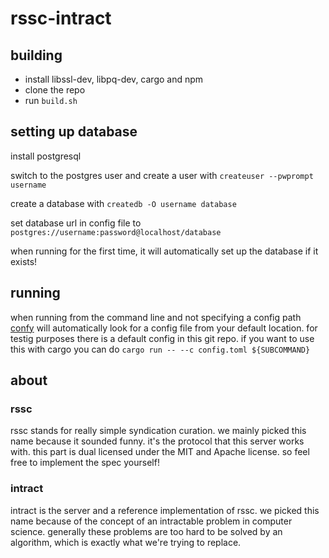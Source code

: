 # rssc-intract

## building
- install libssl-dev, libpq-dev, cargo and npm
- clone the repo
- run `build.sh`

## setting up database
install postgresql

switch to the postgres user and create a user with `createuser --pwprompt username`

create a database with `createdb -O username database`

set database url in config file to `postgres://username:password@localhost/database`

when running for the first time, it will automatically set up the database if it exists!

## running
when running from the command line and not specifying a config path
[confy](https://crates.io/crates/confy) will automatically look for a config file from your default location.
for testig purposes there is a default config in this git repo.
if you want to use this with cargo you can do `cargo run -- --c config.toml ${SUBCOMMAND}`

## about
### rssc
rssc stands for really simple syndication curation.
we mainly picked this name because it sounded funny.
it's the protocol that this server works with.
this part is dual licensed under the MIT and Apache license.
so feel free to implement the spec yourself!

### intract
intract is the server and a reference implementation of rssc.
we picked this name because of the concept of an intractable problem in computer science.
generally these problems are too hard to be solved by an algorithm, which is exactly what we're trying to replace.
